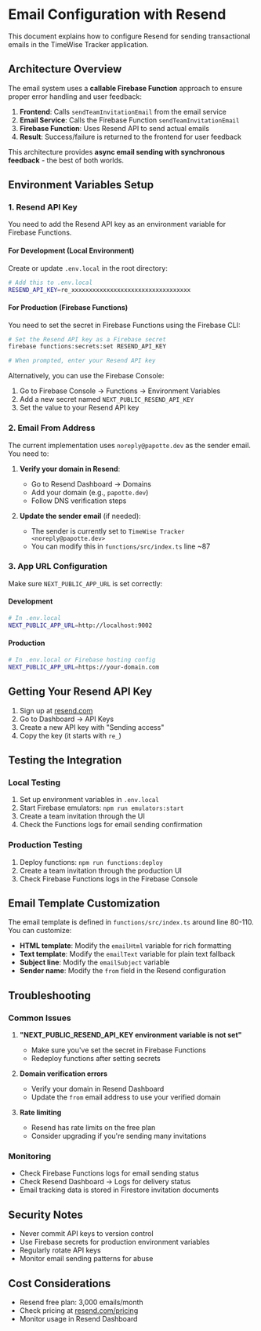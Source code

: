 # Email Configuration with Resend

This document explains how to configure Resend for sending transactional emails in the TimeWise Tracker application.

## Architecture Overview

The email system uses a **callable Firebase Function** approach to ensure proper error handling and user feedback:

1. **Frontend**: Calls `sendTeamInvitationEmail` from the email service
2. **Email Service**: Calls the Firebase Function `sendTeamInvitationEmail` 
3. **Firebase Function**: Uses Resend API to send actual emails
4. **Result**: Success/failure is returned to the frontend for user feedback

This architecture provides **async email sending with synchronous feedback** - the best of both worlds.

## Environment Variables Setup

### 1. Resend API Key

You need to add the Resend API key as an environment variable for Firebase Functions.

#### For Development (Local Environment)

Create or update `.env.local` in the root directory:

```bash
# Add this to .env.local
RESEND_API_KEY=re_xxxxxxxxxxxxxxxxxxxxxxxxxxxxxxxxxx
```

#### For Production (Firebase Functions)

You need to set the secret in Firebase Functions using the Firebase CLI:

```bash
# Set the Resend API key as a Firebase secret
firebase functions:secrets:set RESEND_API_KEY

# When prompted, enter your Resend API key
```

Alternatively, you can use the Firebase Console:

1. Go to Firebase Console → Functions → Environment Variables
2. Add a new secret named `NEXT_PUBLIC_RESEND_API_KEY`
3. Set the value to your Resend API key

### 2. Email From Address

The current implementation uses `noreply@papotte.dev` as the sender email. You need to:

1. **Verify your domain in Resend**:
   - Go to Resend Dashboard → Domains
   - Add your domain (e.g., `papotte.dev`)
   - Follow DNS verification steps

2. **Update the sender email** (if needed):
   - The sender is currently set to `TimeWise Tracker <noreply@papotte.dev>`
   - You can modify this in `functions/src/index.ts` line ~87

### 3. App URL Configuration

Make sure `NEXT_PUBLIC_APP_URL` is set correctly:

#### Development

```bash
# In .env.local
NEXT_PUBLIC_APP_URL=http://localhost:9002
```

#### Production

```bash
# In .env.local or Firebase hosting config
NEXT_PUBLIC_APP_URL=https://your-domain.com
```

## Getting Your Resend API Key

1. Sign up at [resend.com](https://resend.com)
2. Go to Dashboard → API Keys
3. Create a new API key with "Sending access"
4. Copy the key (it starts with `re_`)

## Testing the Integration

### Local Testing

1. Set up environment variables in `.env.local`
2. Start Firebase emulators: `npm run emulators:start`
3. Create a team invitation through the UI
4. Check the Functions logs for email sending confirmation

### Production Testing

1. Deploy functions: `npm run functions:deploy`
2. Create a team invitation through the production UI
3. Check Firebase Functions logs in the Firebase Console

## Email Template Customization

The email template is defined in `functions/src/index.ts` around line 80-110. You can customize:

- **HTML template**: Modify the `emailHtml` variable for rich formatting
- **Text template**: Modify the `emailText` variable for plain text fallback
- **Subject line**: Modify the `emailSubject` variable
- **Sender name**: Modify the `from` field in the Resend configuration

## Troubleshooting

### Common Issues

1. **"NEXT_PUBLIC_RESEND_API_KEY environment variable is not set"**
   - Make sure you've set the secret in Firebase Functions
   - Redeploy functions after setting secrets

2. **Domain verification errors**
   - Verify your domain in Resend Dashboard
   - Update the `from` email address to use your verified domain

3. **Rate limiting**
   - Resend has rate limits on the free plan
   - Consider upgrading if you're sending many invitations

### Monitoring

- Check Firebase Functions logs for email sending status
- Check Resend Dashboard → Logs for delivery status
- Email tracking data is stored in Firestore invitation documents

## Security Notes

- Never commit API keys to version control
- Use Firebase secrets for production environment variables
- Regularly rotate API keys
- Monitor email sending patterns for abuse

## Cost Considerations

- Resend free plan: 3,000 emails/month
- Check pricing at [resend.com/pricing](https://resend.com/pricing)
- Monitor usage in Resend Dashboard
